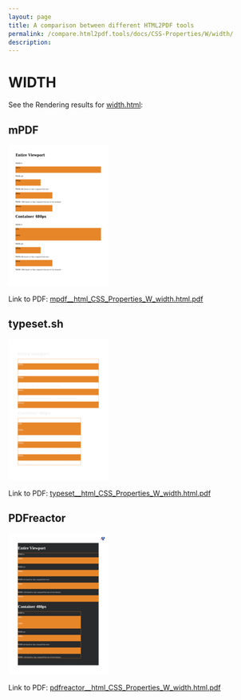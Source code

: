 ```yaml
---
layout: page
title: A comparison between different HTML2PDF tools
permalink: /compare.html2pdf.tools/docs/CSS-Properties/W/width/
description: 
---
```


# WIDTH

See the Rendering results for [width.html](/html/CSS%20Properties/W/width.html):

## mPDF
![](mpdf__html_CSS_Properties_W_width.html.png) 

Link to PDF: [mpdf__html_CSS_Properties_W_width.html.pdf](mpdf__html_CSS_Properties_W_width.html.pdf)

## typeset.sh
![](typeset__html_CSS_Properties_W_width.html.png) 

Link to PDF: [typeset__html_CSS_Properties_W_width.html.pdf](typeset__html_CSS_Properties_W_width.html.pdf)

## PDFreactor
![](pdfreactor__html_CSS_Properties_W_width.html.png) 

Link to PDF: [pdfreactor__html_CSS_Properties_W_width.html.pdf](pdfreactor__html_CSS_Properties_W_width.html.pdf)
